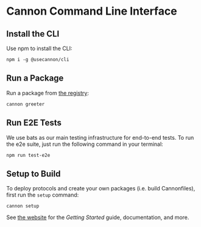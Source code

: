 # Cannon Command Line Interface

## Install the CLI

Use npm to install the CLI:

```
npm i -g @usecannon/cli
```

## Run a Package

Run a package from [the registry](https://usecannon.com/search):

```
cannon greeter
```

## Run E2E Tests

We use bats as our main testing infrastructure for end-to-end tests. To run the e2e suite, just run the following command in your terminal:

```
npm run test-e2e
```

## Setup to Build

To deploy protocols and create your own packages (i.e. build Cannonfiles), first run the `setup` command:

```
cannon setup
```

See [the website](https://usecannon.com) for the _Getting Started_ guide, documentation, and more.
